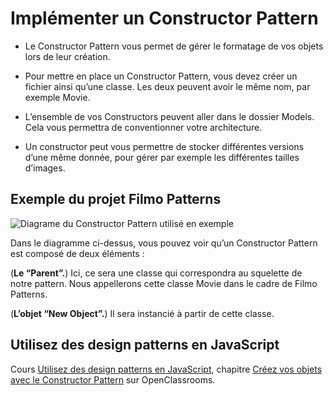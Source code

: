 # Implémenter un Constructor Pattern

- Le Constructor Pattern vous permet de gérer le formatage de vos objets lors de leur création.

- Pour mettre en place un Constructor Pattern, vous devez créer un fichier ainsi qu’une classe. Les deux peuvent avoir le même nom, par exemple Movie.

- L’ensemble de vos Constructors peuvent aller dans le dossier Models. Cela vous permettra de conventionner votre architecture.

- Un constructor peut vous permettre de stocker différentes versions d’une même donnée, pour gérer par exemple les différentes tailles d’images.



## Exemple du projet Filmo Patterns

![Diagrame du Constructor Pattern utilisé en exemple](https://user.oc-static.com/upload/2021/10/14/16342065676923_p2c1-1.png)

Dans le diagramme ci-dessus, vous pouvez voir qu’un Constructor Pattern est composé de deux éléments :

(**Le “Parent”.**) Ici, ce sera une classe qui correspondra au squelette de notre pattern. Nous appellerons cette classe Movie dans le cadre de Filmo Patterns.

(**L’objet “New Object”.**) Il sera instancié à partir de cette classe.


## Utilisez des design patterns en JavaScript

Cours [Utilisez des design patterns en JavaScript](https://openclassrooms.com/fr/courses/7133336-utilisez-des-design-patterns-en-javascript), chapitre [Créez vos objets avec le Constructor Pattern](https://openclassrooms.com/fr/courses/7133336-utilisez-des-design-patterns-en-javascript/7478436-creez-vos-objets-avec-le-constructor-pattern) sur OpenClassrooms.

